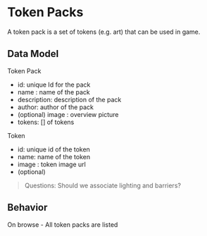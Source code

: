 # Token Packs

A token pack is a set of tokens (e.g. art) that can be used in game.

## Data Model

Token Pack
- id: unique Id for the pack
- name : name of the pack
- description: description of the pack
- author: author of the pack
- (optional) image : overview picture
- tokens: [] of tokens

Token
- id: unique id of the token
- name: name of the token
- image : token image url 
- (optional) 

>Questions: Should we associate lighting and barriers? 

## Behavior

On browse - All token packs are listed